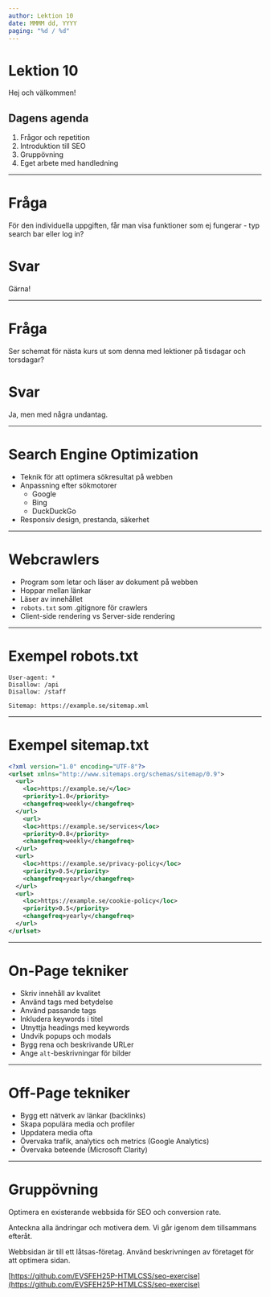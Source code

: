 ```yaml
---
author: Lektion 10
date: MMMM dd, YYYY
paging: "%d / %d"
---
```


# Lektion 10

Hej och välkommen!

## Dagens agenda

1. Frågor och repetition
2. Introduktion till SEO
3. Gruppövning
4. Eget arbete med handledning

---

# Fråga

För den individuella uppgiften, får man visa funktioner som ej fungerar - typ search bar eller log in?

# Svar

Gärna!

---

# Fråga

Ser schemat för nästa kurs ut som denna med lektioner på tisdagar och torsdagar?

# Svar

Ja, men med några undantag.

---

# Search Engine Optimization

- Teknik för att optimera sökresultat på webben
- Anpassning efter sökmotorer
  - Google
  - Bing
  - DuckDuckGo
- Responsiv design, prestanda, säkerhet

---

# Webcrawlers

- Program som letar och läser av dokument på webben
- Hoppar mellan länkar
- Läser av innehållet
- `robots.txt` som .gitignore för crawlers
- Client-side rendering vs Server-side rendering

---

# Exempel robots.txt

```
User-agent: *
Disallow: /api
Disallow: /staff

Sitemap: https://example.se/sitemap.xml
```

---

# Exempel sitemap.txt

```xml
<?xml version="1.0" encoding="UTF-8"?>
<urlset xmlns="http://www.sitemaps.org/schemas/sitemap/0.9">
  <url>
    <loc>https://example.se/</loc>
    <priority>1.0</priority>
    <changefreq>weekly</changefreq>
  </url>
    <url>
    <loc>https://example.se/services</loc>
    <priority>0.8</priority>
    <changefreq>weekly</changefreq>
  </url>
  <url>
    <loc>https://example.se/privacy-policy</loc>
    <priority>0.5</priority>
    <changefreq>yearly</changefreq>
  </url>
  <url>
    <loc>https://example.se/cookie-policy</loc>
    <priority>0.5</priority>
    <changefreq>yearly</changefreq>
  </url>
</urlset>
```

---

# On-Page tekniker

- Skriv innehåll av kvalitet
- Använd tags med betydelse
- Använd passande tags
- Inkludera keywords i titel
- Utnyttja headings med keywords
- Undvik popups och modals
- Bygg rena och beskrivande URLer
- Ange `alt`-beskrivningar för bilder

---

# Off-Page tekniker

- Bygg ett nätverk av länkar (backlinks)
- Skapa populära media och profiler
- Uppdatera media ofta
- Övervaka trafik, analytics och metrics (Google Analytics)
- Övervaka beteende (Microsoft Clarity)

---

# Gruppövning

Optimera en existerande webbsida för SEO och conversion rate.

Anteckna alla ändringar och motivera dem. Vi går igenom dem tillsammans efteråt.

Webbsidan är till ett låtsas-företag. Använd beskrivningen av företaget för att optimera sidan.

[https://github.com/EVSFEH25P-HTMLCSS/seo-exercise](https://github.com/EVSFEH25P-HTMLCSS/seo-exercise)
